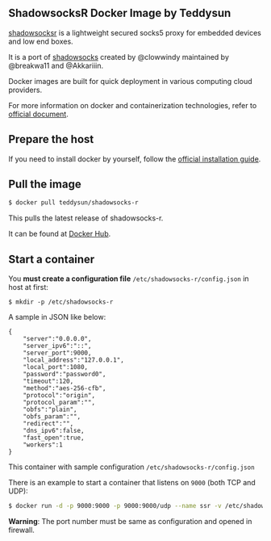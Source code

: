 ## ShadowsocksR Docker Image by Teddysun

[shadowsocksr][1] is a lightweight secured socks5 proxy for embedded devices and low end boxes.

It is a port of [shadowsocks][2] created by @clowwindy maintained by @breakwa11 and @Akkariiin.

Docker images are built for quick deployment in various computing cloud providers.

For more information on docker and containerization technologies, refer to [official document][3].

## Prepare the host

If you need to install docker by yourself, follow the [official installation guide][4].

## Pull the image

```bash
$ docker pull teddysun/shadowsocks-r
```

This pulls the latest release of shadowsocks-r.

It can be found at [Docker Hub][5].

## Start a container

You **must create a configuration file**  `/etc/shadowsocks-r/config.json` in host at first:

```
$ mkdir -p /etc/shadowsocks-r
```

A sample in JSON like below:

```
{
    "server":"0.0.0.0",
    "server_ipv6":"::",
    "server_port":9000,
    "local_address":"127.0.0.1",
    "local_port":1080,
    "password":"password0",
    "timeout":120,
    "method":"aes-256-cfb",
    "protocol":"origin",
    "protocol_param":"",
    "obfs":"plain",
    "obfs_param":"",
    "redirect":"",
    "dns_ipv6":false,
    "fast_open":true,
    "workers":1
}
```

This container with sample configuration `/etc/shadowsocks-r/config.json`

There is an example to start a container that listens on `9000` (both TCP and UDP):

```bash
$ docker run -d -p 9000:9000 -p 9000:9000/udp --name ssr -v /etc/shadowsocks-r:/etc/shadowsocks-r teddysun/shadowsocks-r
```

**Warning**: The port number must be same as configuration and opened in firewall.

[1]: https://github.com/shadowsocksrr/shadowsocksr
[2]: https://shadowsocks.org/en/index.html
[3]: https://docs.docker.com/
[4]: https://docs.docker.com/install/
[5]: https://hub.docker.com/r/teddysun/shadowsocks-r/